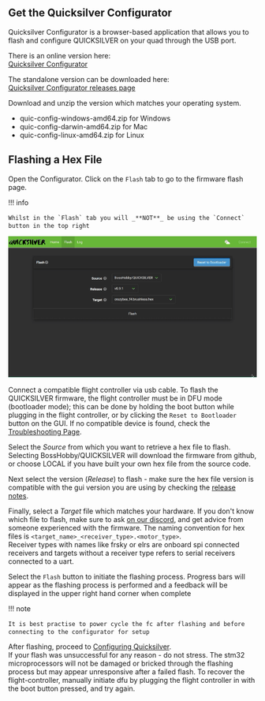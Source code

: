 ## Get the Quicksilver Configurator

Quicksilver Configurator is a browser-based application that allows you to flash and configure QUICKSILVER on your quad through the USB port.

There is an online version here:  
[Quicksilver Configurator](https://config.bosshobby.com/)

The standalone version can be downloaded here:  
[Quicksilver Configurator releases page](https://github.com/BossHobby/Configurator)

Download and unzip the version which matches your operating system.

- quic-config-windows-amd64.zip for Windows
- quic-config-darwin-amd64.zip for Mac
- quic-config-linux-amd64.zip for Linux

## Flashing a Hex File

Open the Configurator. Click on the `Flash` tab to go to the firmware flash page.

!!! info

    Whilst in the `Flash` tab you will _**NOT**_ be using the `Connect` button in the top right

![Flashing](/assets/img/QS_flash.gif)

Connect a compatible flight controller via usb cable. To flash the QUICKSILVER firmware, the flight controller must be in DFU mode (bootloader mode); this can be done by holding the boot button while plugging in the flight controller, or by clicking the `Reset to Bootloader` button on the GUI. If no compatible device is found, check the [Troubleshooting Page](/Troubleshooting/).

Select the _Source_ from which you want to retrieve a hex file to flash. Selecting BossHobby/QUICKSILVER will download the firmware from github, or choose LOCAL if you have built your own hex file from the source code.

Next select the version (_Release_) to flash - make sure the hex file version is compatible with the gui version you are using by checking the [release notes](https://github.com/BossHobby/QUICKSILVER/releases).

Finally, select a _Target_ file which matches your hardware. If you don't know which file to flash, make sure to ask [on our discord](https://discord.gg/xZa6Pwwxvy), and get advice from someone experienced with the firmware. The naming convention for hex files is `<target_name>_<receiver_type>.<motor_type>`.  
Receiver types with names like frsky or elrs are onboard spi connected receivers and targets without a receiver type refers to serial receivers connected to a uart.

Select the `Flash` button to initiate the flashing process. Progress bars will appear as the flashing process is performed and a feedback will be displayed in the upper right hand corner when complete

!!! note

    It is best practise to power cycle the fc after flashing and before connecting to the configurator for setup

After flashing, proceed to [Configuring Quicksilver](/Configuring-Quicksilver).  
If your flash was unsuccessful for any reason - do not stress. The stm32 microprocessors will not be damaged or bricked through the flashing process but may appear unresponsive after a failed flash.
To recover the flight-controller, manually initiate dfu by plugging the flight controller in with the boot button pressed, and try again.
